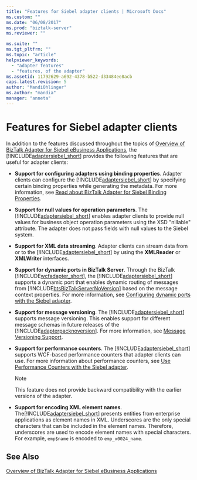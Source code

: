```yaml
---
title: "Features for Siebel adapter clients | Microsoft Docs"
ms.custom: ""
ms.date: "06/08/2017"
ms.prod: "biztalk-server"
ms.reviewer: ""

ms.suite: ""
ms.tgt_pltfrm: ""
ms.topic: "article"
helpviewer_keywords: 
  - "adapter features"
  - "features, of the adapter"
ms.assetid: 11792629-a692-4378-b522-d33484ee8acb
caps.latest.revision: 5
author: "MandiOhlinger"
ms.author: "mandia"
manager: "anneta"
---
```

# Features for Siebel adapter clients
In addition to the features discussed throughout the topics of [Overview of BizTalk Adapter for Siebel eBusiness Applications](../../adapters-and-accelerators/adapter-siebel/overview-of-biztalk-adapter-for-siebel-ebusiness-applications.md), the [!INCLUDE[adaptersiebel_short](../../includes/adaptersiebel-short-md.md)] provides the following features that are useful for adapter clients:  
  
- **Support for configuring adapters using binding properties**. Adapter clients can configure the [!INCLUDE[adaptersiebel_short](../../includes/adaptersiebel-short-md.md)] by specifying certain binding properties while generating the metadata. For more information, see [Read about BizTalk Adapter for Siebel Binding Properties](../../adapters-and-accelerators/adapter-siebel/read-about-biztalk-adapter-for-siebel-binding-properties.md).  
  
- **Support for null values for operation parameters**. The [!INCLUDE[adaptersiebel_short](../../includes/adaptersiebel-short-md.md)] enables adapter clients to provide null values for business object operation parameters using the XSD "nillable" attribute. The adapter does not pass fields with null values to the Siebel system.  
  
- **Support for XML data streaming**. Adapter clients can stream data from or to the [!INCLUDE[adaptersiebel_short](../../includes/adaptersiebel-short-md.md)] by using the **XMLReader** or **XMLWriter** interfaces.  
  
- **Support for dynamic ports in BizTalk Server**. Through the BizTalk [!INCLUDE[wcfadapter_short](../../includes/wcfadapter-short-md.md)], the [!INCLUDE[adaptersiebel_short](../../includes/adaptersiebel-short-md.md)] supports a dynamic port that enables dynamic routing of messages from [!INCLUDE[btsBizTalkServerNoVersion](../../includes/btsbiztalkservernoversion-md.md)] based on the message context properties. For more information, see [Configuring dynamic ports with the Siebel adapter](../../adapters-and-accelerators/adapter-siebel/configure-dynamic-ports-with-the-siebel-adapter.md).  
  
- **Support for message versioning**. The [!INCLUDE[adaptersiebel_short](../../includes/adaptersiebel-short-md.md)] supports message versioning. This enables support for different message schemas in future releases of the [!INCLUDE[adapterpacknoversion](../../includes/adapterpacknoversion-md.md)]. For more information, see [Message Versioning Support](../../adapters-and-accelerators/adapter-siebel/message-versioning-support2.md).  
  
- **Support for performance counters**. The [!INCLUDE[adaptersiebel_short](../../includes/adaptersiebel-short-md.md)] supports WCF-based performance counters that adapter clients can use. For more information about performance counters, see [Use Performance Counters with the Siebel adapter](../../adapters-and-accelerators/adapter-siebel/use-performance-counters-with-the-siebel-adapter.md).  
  
  > [!NOTE]
  >  This feature does not provide backward compatibility with the earlier versions of the adapter.  
  
- **Support for encoding XML element names**. The[!INCLUDE[adaptersiebel_short](../../includes/adaptersiebel-short-md.md)] presents entities from enterprise applications as element names in XML. Underscores are the only special characters that can be included in the element names. Therefore, underscores are used to encode element names with special characters. For example, `emp$name` is encoded to `emp_x0024_name`.  
  
## See Also  
 [Overview of BizTalk Adapter for Siebel eBusiness Applications](../../adapters-and-accelerators/adapter-siebel/overview-of-biztalk-adapter-for-siebel-ebusiness-applications.md)